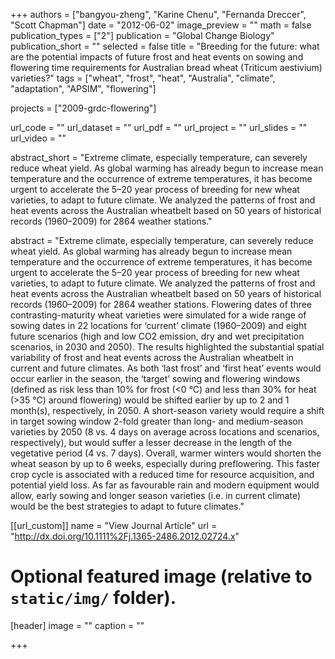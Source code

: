 +++
authors = ["bangyou-zheng", "Karine Chenu", "Fernanda Dreccer", "Scott Chapman"]
date = "2012-06-02"
image_preview = ""
math = false
publication_types = ["2"]
publication = "Global Change Biology"
publication_short = ""
selected = false
title = "Breeding for the future: what are the potential impacts of future frost and heat events on sowing and flowering time requirements for Australian bread wheat (Triticum aestivium) varieties?"
tags = ["wheat", "frost", "heat", "Australia", "climate", "adaptation", "APSIM", "flowering"]

projects = ["2009-grdc-flowering"]

url_code = ""
url_dataset = ""
url_pdf = ""
url_project = ""
url_slides = ""
url_video = ""

abstract_short = "Extreme climate, especially temperature, can severely reduce wheat yield. As global warming has already begun to increase mean temperature and the occurrence of extreme temperatures, it has become urgent to accelerate the 5–20 year process of breeding for new wheat varieties, to adapt to future climate. We analyzed the patterns of frost and heat events across the Australian wheatbelt based on 50 years of historical records (1960–2009) for 2864 weather stations."

abstract = "Extreme climate, especially temperature, can severely reduce wheat yield. As global warming has already begun to increase mean temperature and the occurrence of extreme temperatures, it has become urgent to accelerate the 5–20 year process of breeding for new wheat varieties, to adapt to future climate. We analyzed the patterns of frost and heat events across the Australian wheatbelt based on 50 years of historical records (1960–2009) for 2864 weather stations. Flowering dates of three contrasting-maturity wheat varieties were simulated for a wide range of sowing dates in 22 locations for ‘current’ climate (1960–2009) and eight future scenarios (high and low CO2 emission, dry and wet precipitation scenarios, in 2030 and 2050). The results highlighted the substantial spatial variability of frost and heat events across the Australian wheatbelt in current and future climates. As both ‘last frost’ and ‘first heat’ events would occur earlier in the season, the ‘target’ sowing and flowering windows (defined as risk less than 10% for frost (<0 °C) and less than 30% for heat (>35 °C) around flowering) would be shifted earlier by up to 2 and 1 month(s), respectively, in 2050. A short-season variety would require a shift in target sowing window 2-fold greater than long- and medium-season varieties by 2050 (8 vs. 4 days on average across locations and scenarios, respectively), but would suffer a lesser decrease in the length of the vegetative period (4 vs. 7 days). Overall, warmer winters would shorten the wheat season by up to 6 weeks, especially during preflowering. This faster crop cycle is associated with a reduced time for resource acquisition, and potential yield loss. As far as favourable rain and modern equipment would allow, early sowing and longer season varieties (i.e. in current climate) would be the best strategies to adapt to future climates."



[[url_custom]]
name = "View Journal Article"
url = "http://dx.doi.org/10.1111%2Fj.1365-2486.2012.02724.x"

# Optional featured image (relative to `static/img/` folder).
[header]
image = ""
caption = ""

+++
